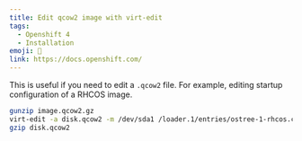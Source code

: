 ```yaml
---
title: Edit qcow2 image with virt-edit
tags:
  - Openshift 4
  - Installation
emoji: 🧹
link: https://docs.openshift.com/
---
```


This is useful if you need to edit a `.qcow2` file. For example, editing startup configuration of a RHCOS image.

```bash
gunzip image.qcow2.gz
virt-edit -a disk.qcow2 -m /dev/sda1 /loader.1/entries/ostree-1-rhcos.conf
gzip disk.qcow2
```